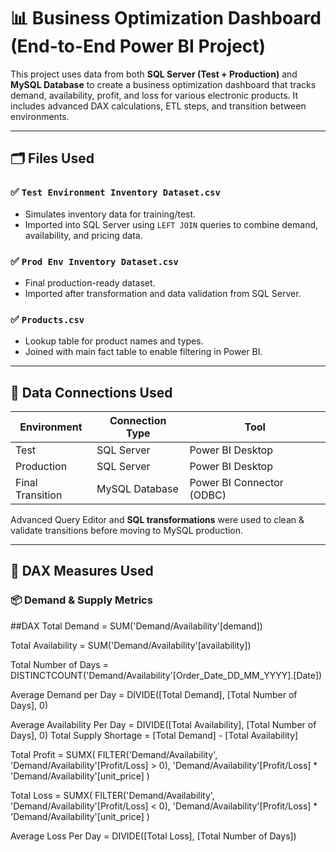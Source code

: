 # 📊 Business Optimization Dashboard (End-to-End Power BI Project)

This project uses data from both **SQL Server (Test + Production)** and **MySQL Database** to create a business optimization dashboard that tracks demand, availability, profit, and loss for various electronic products. It includes advanced DAX calculations, ETL steps, and transition between environments.

---

## 🗂️ Files Used

### ✅ `Test Environment Inventory Dataset.csv`
- Simulates inventory data for training/test.
- Imported into SQL Server using `LEFT JOIN` queries to combine demand, availability, and pricing data.

### ✅ `Prod Env Inventory Dataset.csv`
- Final production-ready dataset.
- Imported after transformation and data validation from SQL Server.

### ✅ `Products.csv`
- Lookup table for product names and types.
- Joined with main fact table to enable filtering in Power BI.

---

## 🔄 Data Connections Used

| Environment     | Connection Type | Tool              |
|-----------------|------------------|-------------------|
| Test            | SQL Server       | Power BI Desktop  |
| Production      | SQL Server       | Power BI Desktop  |
| Final Transition| MySQL Database   | Power BI Connector (ODBC) |

Advanced Query Editor and **SQL transformations** were used to clean & validate transitions before moving to MySQL production.

---

## 🔧 DAX Measures Used

### 📦 Demand & Supply Metrics

##DAX
Total Demand = SUM('Demand/Availability'[demand])

Total Availability = SUM('Demand/Availability'[availability])

Total Number of Days = DISTINCTCOUNT('Demand/Availability'[Order_Date_DD_MM_YYYY].[Date])

Average Demand per Day = DIVIDE([Total Demand], [Total Number of Days], 0)



Average Availability Per Day = DIVIDE([Total Availability], [Total Number of Days], 0)
Total Supply Shortage = [Total Demand] - [Total Availability]


Total Profit = 
SUMX(
    FILTER('Demand/Availability', 'Demand/Availability'[Profit/Loss] > 0),
    'Demand/Availability'[Profit/Loss] * 'Demand/Availability'[unit_price]
)

Total Loss = 
SUMX(
    FILTER('Demand/Availability', 'Demand/Availability'[Profit/Loss] < 0),
    'Demand/Availability'[Profit/Loss] * 'Demand/Availability'[unit_price]
)

Average Loss Per Day = DIVIDE([Total Loss], [Total Number of Days])
